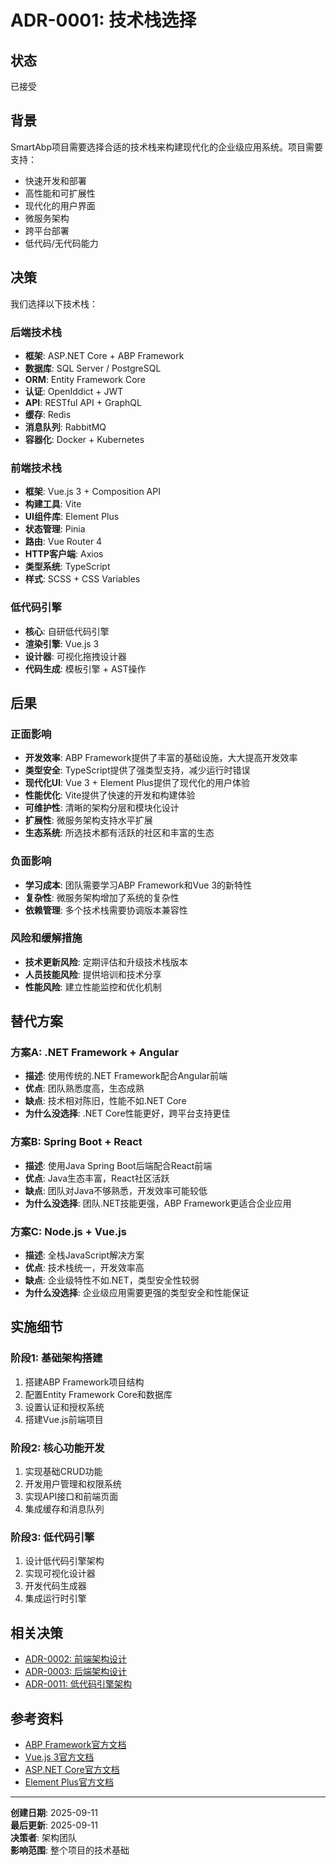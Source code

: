 # ADR-0001: 技术栈选择

## 状态
已接受

## 背景
SmartAbp项目需要选择合适的技术栈来构建现代化的企业级应用系统。项目需要支持：
- 快速开发和部署
- 高性能和可扩展性
- 现代化的用户界面
- 微服务架构
- 跨平台部署
- 低代码/无代码能力

## 决策
我们选择以下技术栈：

### 后端技术栈
- **框架**: ASP.NET Core + ABP Framework
- **数据库**: SQL Server / PostgreSQL
- **ORM**: Entity Framework Core
- **认证**: OpenIddict + JWT
- **API**: RESTful API + GraphQL
- **缓存**: Redis
- **消息队列**: RabbitMQ
- **容器化**: Docker + Kubernetes

### 前端技术栈
- **框架**: Vue.js 3 + Composition API
- **构建工具**: Vite
- **UI组件库**: Element Plus
- **状态管理**: Pinia
- **路由**: Vue Router 4
- **HTTP客户端**: Axios
- **类型系统**: TypeScript
- **样式**: SCSS + CSS Variables

### 低代码引擎
- **核心**: 自研低代码引擎
- **渲染引擎**: Vue.js 3
- **设计器**: 可视化拖拽设计器
- **代码生成**: 模板引擎 + AST操作

## 后果

### 正面影响
- **开发效率**: ABP Framework提供了丰富的基础设施，大大提高开发效率
- **类型安全**: TypeScript提供了强类型支持，减少运行时错误
- **现代化UI**: Vue 3 + Element Plus提供了现代化的用户体验
- **性能优化**: Vite提供了快速的开发和构建体验
- **可维护性**: 清晰的架构分层和模块化设计
- **扩展性**: 微服务架构支持水平扩展
- **生态系统**: 所选技术都有活跃的社区和丰富的生态

### 负面影响
- **学习成本**: 团队需要学习ABP Framework和Vue 3的新特性
- **复杂性**: 微服务架构增加了系统的复杂性
- **依赖管理**: 多个技术栈需要协调版本兼容性

### 风险和缓解措施
- **技术更新风险**: 定期评估和升级技术栈版本
- **人员技能风险**: 提供培训和技术分享
- **性能风险**: 建立性能监控和优化机制

## 替代方案

### 方案A: .NET Framework + Angular
- **描述**: 使用传统的.NET Framework配合Angular前端
- **优点**: 团队熟悉度高，生态成熟
- **缺点**: 技术相对陈旧，性能不如.NET Core
- **为什么没选择**: .NET Core性能更好，跨平台支持更佳

### 方案B: Spring Boot + React
- **描述**: 使用Java Spring Boot后端配合React前端
- **优点**: Java生态丰富，React社区活跃
- **缺点**: 团队对Java不够熟悉，开发效率可能较低
- **为什么没选择**: 团队.NET技能更强，ABP Framework更适合企业应用

### 方案C: Node.js + Vue.js
- **描述**: 全栈JavaScript解决方案
- **优点**: 技术栈统一，开发效率高
- **缺点**: 企业级特性不如.NET，类型安全性较弱
- **为什么没选择**: 企业级应用需要更强的类型安全和性能保证

## 实施细节

### 阶段1: 基础架构搭建
1. 搭建ABP Framework项目结构
2. 配置Entity Framework Core和数据库
3. 设置认证和授权系统
4. 搭建Vue.js前端项目

### 阶段2: 核心功能开发
1. 实现基础CRUD功能
2. 开发用户管理和权限系统
3. 实现API接口和前端页面
4. 集成缓存和消息队列

### 阶段3: 低代码引擎
1. 设计低代码引擎架构
2. 实现可视化设计器
3. 开发代码生成器
4. 集成运行时引擎

## 相关决策
- [ADR-0002: 前端架构设计](./0002-frontend-architecture.md)
- [ADR-0003: 后端架构设计](./0003-backend-architecture.md)
- [ADR-0011: 低代码引擎架构](./0011-lowcode-engine-architecture.md)

## 参考资料
- [ABP Framework官方文档](https://docs.abp.io/)
- [Vue.js 3官方文档](https://vuejs.org/)
- [ASP.NET Core官方文档](https://docs.microsoft.com/aspnet/core/)
- [Element Plus官方文档](https://element-plus.org/)

---
**创建日期**: 2025-09-11  
**最后更新**: 2025-09-11  
**决策者**: 架构团队  
**影响范围**: 整个项目的技术基础